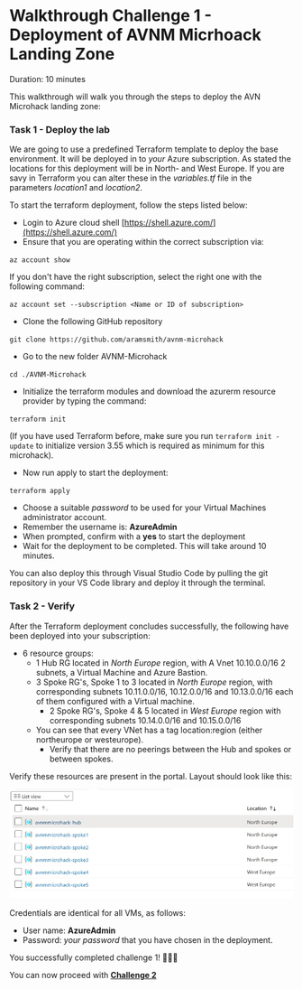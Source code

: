 # Walkthrough Challenge 1 - Deployment of AVNM Micrhoack Landing Zone

Duration: 10 minutes

This walkthrough will walk you through the steps to deploy the AVN Microhack landing zone:

### Task 1 - Deploy the lab

We are going to use a predefined Terraform template to deploy the base environment. It will be deployed in to *your* Azure subscription. As stated the locations for this deployment will be in North- and West Europe. If you are savy in Terraform you can alter these in the *variables.tf* file in the parameters *location1* and *location2*.

To start the terraform deployment, follow the steps listed below:

- Login to Azure cloud shell [https://shell.azure.com/](https://shell.azure.com/)
- Ensure that you are operating within the correct subscription via:

`az account show`

If you don't have the right subscription, select the right one with the following command:

`az account set --subscription <Name or ID of subscription>`

- Clone the following GitHub repository

`git clone https://github.com/aramsmith/avnm-microhack`

- Go to the new folder AVNM-Microhack

`cd ./AVNM-Microhack`

- Initialize the terraform modules and download the azurerm resource provider by typing the command:

`terraform init`

(If you have used Terraform before, make sure you run `terraform init -update` to initialize version 3.55 which is required as minimum for this microhack).

- Now run apply to start the deployment:

`terraform apply`

- Choose a suitable *password* to be used for your Virtual Machines administrator account.
- Remember the username is: **AzureAdmin**
- When prompted, confirm with a **yes** to start the deployment
- Wait for the deployment to be completed. This will take around 10 minutes.

You can also deploy this through Visual Studio Code by pulling the git repository in your VS Code library and deploy it through the terminal.

### Task 2 - Verify

After the Terraform deployment concludes successfully, the following have been deployed into your subscription:

- 6 resource groups:
  - 1 Hub RG located in *North Europe* region, with A Vnet 10.10.0.0/16 2 subnets, a Virtual Machine and Azure Bastion.
  - 3 Spoke RG's, Spoke 1 to 3 located in *North Europe* region, with corresponding subnets 10.11.0.0/16, 10.12.0.0/16 and 10.13.0.0/16 each of them configured with a Virtual machine.
    - 2 Spoke RG's, Spoke 4 & 5 located in *West Europe* region with corresponding subnets 10.14.0.0/16 and 10.15.0.0/16
  - You can see that every VNet has a tag location:region (either northeurope or westeurope).
    - Verify that there are no peerings between the Hub and spokes or between spokes.

Verify these resources are present in the portal.
Layout should look like this:

![Landingzone Overview](./images/D1T2-verifylab.jpg)

Credentials are identical for all VMs, as follows:

- User name: **AzureAdmin**
- Password: *your password* that you have chosen in the deployment.

You successfully completed challenge 1! 🚀🚀🚀

You can now proceed with **[Challenge 2](../../README.md#challenge-2-create-network-groups)**
 
